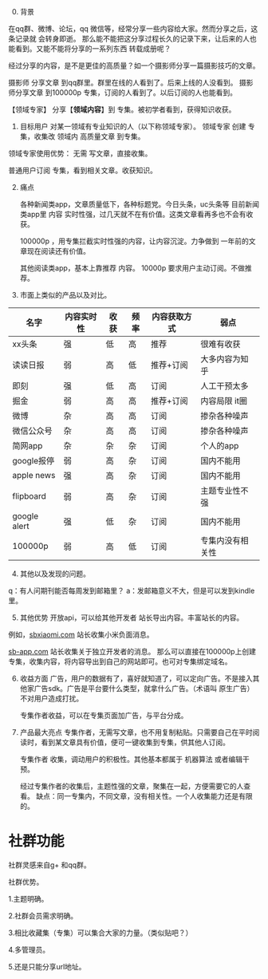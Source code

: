0. 背景

在qq群、微博、论坛，qq 微信等，经常分享一些内容给大家。然而分享之后，这条记录就 会转身即逝。
那么能不能把这分享过程长久的记录下来，让后来的人也能看到。又能不能将分享的一系列东西 转载成册呢？

经过分享的内容，是不是更佳的高质量？如一个摄影师分享一篇摄影技巧的文章。

摄影师 分享文章 到qq群里。群里在线的人看到了。后来上线的人没看到。
摄影师分享文章 到100000p 专集，订阅的人看到了。以后订阅的人也能看到。

【领域专家】 分享【**领域内容**】到 专集。被初学者看到，获得知识收获。

1.  目标用户
    对某一领域有专业知识的人（以下称领域专家）。
    领域专家 创建 专集，收集改 领域内 高质量文章 到专集。

领域专家使用优势：
  无需 写文章，直接收集。


普通用户订阅 专集，看到相关文章。收获知识。

2. 痛点

   各种新闻类app，文章质量低下，各种标题党。今日头条，uc头条等
   目前新闻类app里 内容 实时性强，过几天就不在有价值。这类文章看再多也不会有收获。

   100000p ，用专集拦截实时性强的内容，让内容沉淀。力争做到 一年前的文章现在阅读还有价值。

   其他阅读类app，基本上靠推荐 内容。
   10000p 要求用户主动订阅。不做推荐。

3. 市面上类似的产品以及对比。


| 名字           | 内容实时性 | 收获   | 频率   | 内容获取方式 | 弱点       |
| ------------ | ----- | ---- | ---- | ------ | -------- |
| xx头条         | 强     | 低    | 高    | 推荐     | 很难有收获    |
| 读读日报         | 弱     | 高    | 低    | 推荐+订阅  | 大多内容为知乎  |
| 即刻           | 强     | 低    | 高    | 订阅     | 人工干预太多   |
| 掘金           | 弱     | 高    | 高    | 推荐+订阅  | 内容局限 it圈 |
| 微博           | 杂     | 高    | 高    | 订阅     | 掺杂各种噪声   |
| 微信公众号        | 杂     | 高    | 高    | 订阅     | 掺杂各种噪声   |
| 简网app        | 杂     | 杂    | 杂    | 订阅     | 个人的app   |
| google报停     | 弱     | 高    | 杂    | 订阅     | 国内不能用    |
| apple news   | 强     | 高    | 杂    | 订阅     | 国内不能用    |
| flipboard    | 弱     | 高    | 杂    | 订阅     | 主题专业性不强  |
| google alert | 强     | 低    | 杂    | 订阅     | 国内不能用    |
| 100000p      | 弱     | 高    | 低    | 订阅     | 专集内没有相关性 |


4. 其他以及发现的问题。

  q：有人问期刊能否每周发到邮箱里？
  a：发邮箱意义不大，但是可以发到kindle里。

5. 其他优势
  开放api，可以给其他开发者 站长导出内容。丰富站长的内容。
  
  例如，[sbxiaomi.com](https://sbxiaomi.com) 站长收集小米负面消息。
  
  [sb-app.com](https://sb-app.com) 站长收集关于独立开发者的消息。
  那么可以直接在100000p上创建专集，收集内容，将内容导出到自己的网站即可。也可对专集绑定域名。

6. 收益方面
   广告，用户的数据有了，喜好就知道了，可以定向广告。不是接入其他家广告sdk。广告是平台要什么类型，就拿什么广告。（术语叫 原生广告）不对用户造成打扰。

   专集作者收益，可以在专集页面加广告，与平台分成。

7. 产品最大亮点
   专集作者，无需写文章，也不用复制粘贴。只需要自己在平时阅读时，看到某文章具有价值，便可一键收集到专集，供其他人订阅。

   专集作者 收集，调动用户的积极性。其他基本都属于 机器算法 或者编辑干预。

   经过专集作者的收集后，主题性强的文章，聚集在一起，方便需要它的人查看。
   缺点：同一专集内，不同文章，没有相关性。一个人收集能力还是有限的。
   
   
# 社群功能

社群灵感来自g+ 和qq群。

社群优势。

1.主题明确。

2.社群会员需求明确。

3.相比收藏集（专集）可以集合大家的力量。（类似贴吧？）

4.多管理员。

5.还是只能分享url地址。


   





